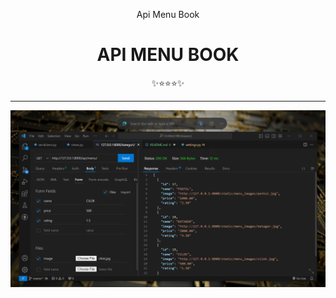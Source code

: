 <div class="" align="center">
    <p>Api Menu Book</p>
    <h1>API MENU BOOK</h1>
    <span>✨⭐⭐⭐✨</span>
    <hr>
    <img src="Screenshot.png"/>
    <br>
</div>